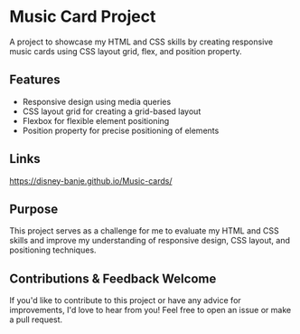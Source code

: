 # Music Card Project

A project to showcase my HTML and CSS skills by creating responsive music cards using CSS layout grid, flex, and position property.

## Features
- Responsive design using media queries
- CSS layout grid for creating a grid-based layout
- Flexbox for flexible element positioning
- Position property for precise positioning of elements

## Links
https://disney-banje.github.io/Music-cards/

## Purpose
This project serves as a challenge for me to evaluate my HTML and CSS skills and improve my understanding of responsive design, CSS layout, and positioning techniques.

## Contributions & Feedback Welcome
If you'd like to contribute to this project or have any advice for improvements, I'd love to hear from you! Feel free to open an issue or make a pull request.
